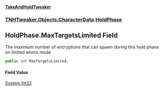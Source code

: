 #### [TakeAndHoldTweaker](index.md 'index')
### [TNHTweaker.Objects.CharacterData](TNHTweaker.Objects.CharacterData.md 'TNHTweaker.Objects.CharacterData').[HoldPhase](TNHTweaker.Objects.CharacterData.HoldPhase.md 'TNHTweaker.Objects.CharacterData.HoldPhase')

## HoldPhase.MaxTargetsLimited Field

The maximum number of encryptions that can spawn during this hold phase on limited ammo mode

```csharp
public int MaxTargetsLimited;
```

#### Field Value
[System.Int32](https://docs.microsoft.com/en-us/dotnet/api/System.Int32 'System.Int32')